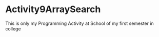 # Activity9ArraySearch
This is only my Programming Activity at School of my first semester in college
